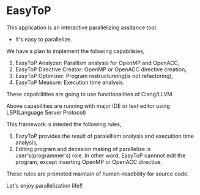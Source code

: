 # EasyToP
This application is an interactive parallelizing assitance tool.

* It's easy to parallelize.

We have a plan to implement the folowing capabilisies,

1. EasyToP Analyzer: Parallism analysis for OpenMP and OpenACC,
2. EasyToP Directive Creator: OpenMP or OpenACC directive creation,
3. EasyToP Optimizer: Program restructureing(is not refactoring),
4. EasyToP Measure: Execution time analysis.

These capabilitites are going to use functionalities of Clang/LLVM.

Above capabilities are running with major IDE or text editor using LSP(Language Server Protocol)

This framework is inteded the following rules,

1. EazyToP provides the result of paralelliam analysis and execuition time analysis,
2. Editing program and decesion making of parallelize is user's(programmer's) role. In other word, EasyToP cannnot edit the program, except inserting OpenMP or OpenACC directive.

These rules are promoted maintain of human-readbility for source code. 

Let's enjoy parallelization life!!
